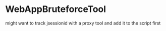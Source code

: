 # WebAppBruteforceTool

might want to track jsessionid with a proxy tool and add it to the script first
